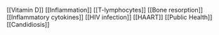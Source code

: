 [[Vitamin D]]
[[Inflammation]]
[[T-lymphocytes]]
[[Bone resorption]]
[[Inflammatory cytokines]]
[[HIV infection]]
[[HAART]]
[[Public Health]]
[[Candidiosis]]
